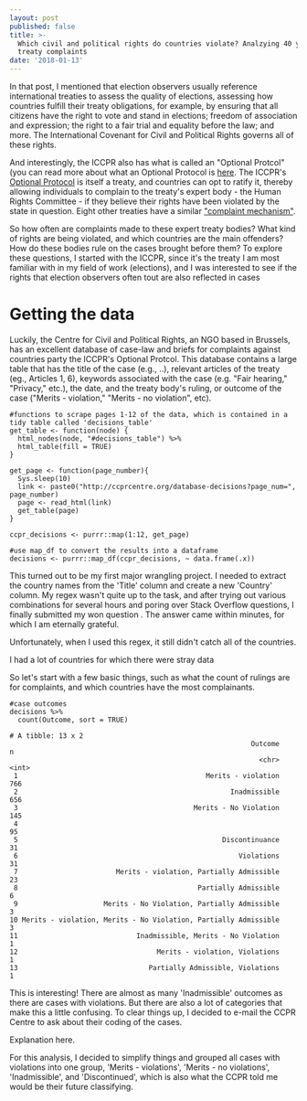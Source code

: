 ```yaml
---
layout: post
published: false
title: >-
  Which civil and political rights do countries violate? Analzying 40 years of
  treaty complaints
date: '2018-01-13'
---
```





In that post, I mentioned that election observers usually reference international treaties to assess the quality of elections, assessing how  countries fulfill their treaty obligations, for example, by ensuring that all citizens have the right to vote and stand in elections; freedom of association and expression; the right to a fair trial and equality before the law; and more. The International Covenant for Civil and Political Rights governs all of these rights.

And interestingly, the ICCPR also has what is called an "Optional Protcol" (you can read more about what an Optional Protocol is [here](http://www.un.org/womenwatch/daw/cedaw/protocol/whatis.htm). The ICCPR's [Optional Protocol](http://www.ohchr.org/EN/ProfessionalInterest/Pages/OPCCPR1.aspx) is itself a treaty, and countries can opt to ratify it, thereby allowing individuals to complain to the treaty's expert body - the Human Rights Committee - if they believe their rights have been violated by the state in question. Eight other treaties have a similar ["complaint mechanism"](http://www.ohchr.org/EN/HRBodies/TBPetitions/Pages/HRTBPetitions.aspx). 

So how often are complaints made to these expert treaty bodies? What kind of rights are being violated, and which countries are the main offenders? How do these bodies rule on the cases brought before them? To explore these questions, I started with the ICCPR, since it's the treaty I am most familiar with in my field of work (elections), and I was interested to see if the rights that election observers often tout are also reflected in cases  

# Getting the data
Luckily, the Centre for Civil and Political Rights, an NGO based in Brussels, has an excellent database of case-law and briefs for complaints against countries party the ICCPR's Optional Protcol. This database contains a large table that has the title of the case (e.g., ..), relevant articles of the treaty (eg., Articles 1, 6), keywords associated with the case (e.g. "Fair hearing," "Privacy," etc.), the date, and the treaty body's ruling, or outcome of the case ("Merits - violation," "Merits - no violation", etc). 

````
#functions to scrape pages 1-12 of the data, which is contained in a tidy table called 'decisions_table'
get_table <- function(node) {
  html_nodes(node, "#decisions_table") %>%
  html_table(fill = TRUE)
}

get_page <- function(page_number){
  Sys.sleep(10)
  link <- paste0("http://ccprcentre.org/database-decisions?page_num=", page_number)
  page <- read_html(link)
  get_table(page)
}

ccpr_decisions <- purrr::map(1:12, get_page) 

#use map_df to convert the results into a dataframe
decisions <- purrr::map_df(ccpr_decisions, ~ data.frame(.x))
````
This turned out to be my first major wrangling project. I needed to extract the country names from the 'Title' column and create a new 'Country' column. My regex wasn't quite up to the task, and after trying out various combinations for several hours and poring over Stack Overflow questions, I finally submitted my won question . The answer came within minutes, for which I am eternally grateful. 

Unfortunately, when I used this regex, it still didn't catch all of the countries. 

I had a lot of countries for which there were stray data

So let's start with a few basic things, such as what the count of rulings are for complaints, and which countries have the most complainants.

````
#case outcomes
decisions %>%
  count(Outcome, sort = TRUE)

# A tibble: 13 x 2
                                                           Outcome     n
                                                             <chr> <int>
 1                                              Merits - violation   766
 2                                                    Inadmissible   656
 3                                           Merits - No Violation   145
 4                                                                    95
 5                                                  Discontinuance    31
 6                                                      Violations    31
 7                        Merits - violation, Partially Admissible    23
 8                                            Partially Admissible     6
 9                     Merits - No Violation, Partially Admissible     3
10 Merits - violation, Merits - No Violation, Partially Admissible     3
11                             Inadmissible, Merits - No Violation     1
12                                  Merits - violation, Violations     1
13                                Partially Admissible, Violations     1
````
This is interesting! There are almost as many 'Inadmissible' outcomes as there are cases with violations. But there are also a lot of categories that make this a little confusing. To clear things up, I decided to e-mail the CCPR Centre to ask about their coding of the cases. 

Explanation here.

For this analysis, I decided to simplify things and grouped all cases with violations into one group, 'Merits - violations', 'Merits - no violations', 'Inadmissible', and 'Discontinued', which is also what the CCPR told me would be their future classifying. 